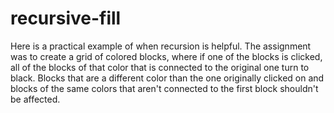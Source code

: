 # recursive-fill
Here is a practical example of when recursion is helpful. The assignment was to create a grid of colored blocks, where if one
of the blocks is clicked, all of the blocks of that color that is connected to the original one turn to black. Blocks that are
a different color than the one originally clicked on and blocks of the same colors that aren't connected to the first block
shouldn't be affected.
